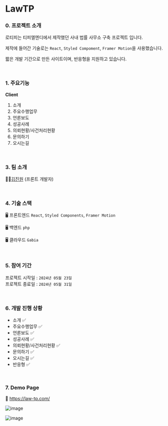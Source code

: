 # LawTP

### 0. 프로젝트 소개


로티피는 티피엘엔디에서 제작했던 사내 법률 사무소 구축 프로젝트 입니다. <br/>

제작에 들어간 기술로는 `React`, `Styled Compoment`, `Framer Motion`을 사용했습니다. <br/>

짧은 개발 기간으로 만든 사이트이며, 반응형을 지원하고 있습니다. <br/>


<br/>

### 1. 주요기능

<b>Client</b>
1. 소개
2. 주요수행업무
3. 언론보도
4. 성공사례
5. 의뢰현황/사건처리현황
6. 문의하기
7. 오시는길


<br/>

### 3. 팀 소개

👨‍💻[김진원](https://github.com/hdev1004) (프론트 개발자)   


<br/>

### 4. 기술 스택

🖥️ 프론트엔드 
```React```, ```Styled Components```, ```Framer Motion```

🖥️ 백엔드
```php```

🖥️ 클라우드 
```Gabia```

<br/>


### 5. 참여 기간

프로젝트 시작일 : ```2024년 05월 23일``` <br/>
프로젝트 종료일 : ```2024년 05월 31일``` <br/>


<br/>

### 6. 개발 진행 상황

  - 소개 ✅
  - 주요수행업무 ✅
  - 언론보도 ✅
  - 성공사례 ✅
  - 의뢰현황/사건처리현황 ✅
  - 문의하기 ✅
  - 오시는길 ✅
  - 반응형 ✅
 
 
<br/>

### 7. Demo Page

🔗 https://law-tp.com/

![image](https://github.com/user-attachments/assets/008021f5-2bda-4304-ba41-0acf7363c842)

![image](https://github.com/hdev1004/portfolio/assets/59737252/0459ed2d-89d7-4a1b-9c8e-6f8e28f2560f)


